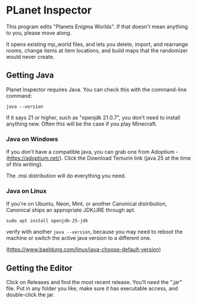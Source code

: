 # PLanet Inspector

This program edits "Planets Enigma Worlds". If that doesn't mean anything to you, please move along.


It opens existing mp_world files, and lets you delete, import, and rearrange rooms, change items at item locations, and build maps that the randomizer would never create.


## Getting Java

Planet Inspector requires Java. You can check this with the command-line command:

```
java --version
```

If it says 21 or higher, such as "openjdk 21.0.7", you don't need to install anything new. Often this will be the case if you play Minecraft.


### Java on Windows

If you *don't* have a compatible java, you can grab one from Adoptium - (https://adoptium.net/). Click the Download Temurin link (java 25 at the time of this writing).

The .msi distribution will do everything you need.


### Java on Linux

If you're on Ubuntu, Neon, Mint, or another Canonical distribution, Canonical ships an appropriate JDK/JRE through apt.

```
sudo apt install openjdk-25-jdk
```

verify with another `java --version`, because you may need to reboot the machine or switch the active java version to a different one.

(https://www.baeldung.com/linux/java-choose-default-version)


## Getting the Editor

Click on Releases and find the most recent release. You'll need the ".jar" file. Put in any folder you like, make sure it has executable access, and double-click the jar.
